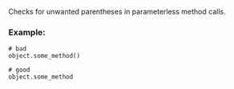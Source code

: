 Checks for unwanted parentheses in parameterless method calls.

### Example:
    # bad
    object.some_method()

    # good
    object.some_method